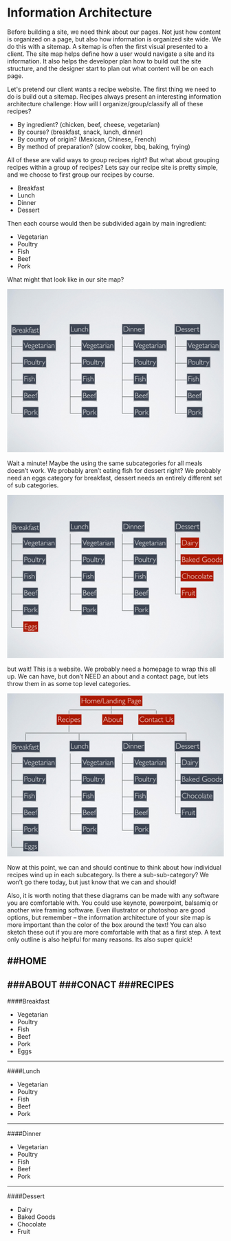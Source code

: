 # Information Architecture

Before building a site, we need think about our pages. Not just how content is organized on a page, but also how information is organized site wide. We do this with a sitemap. A sitemap is often the first visual presented to a client. The site map helps define how a user would navigate a site and its information. It also helps the developer plan how to build out the site structure, and the designer start to plan out what content will be on each page.

Let's pretend our client wants a recipe website. The first thing we need to do is build out a sitemap. Recipes always present an interesting information architecture challenge: How will I organize/group/classify all of these recipes?

* By ingredient? (chicken, beef, cheese, vegetarian)
* By course? (breakfast, snack, lunch, dinner)
* By country of origin? (Mexican, Chinese, French)
* By method of preparation? (slow cooker, bbq, baking, frying)

All of these are valid ways to group recipes right? But what about grouping recipes within a group of recipes? Lets say our recipe site is pretty simple, and we choose to first group our recipes by course.

* Breakfast
* Lunch
* Dinner
* Dessert

Then each course would then be subdivided again by main ingredient:

* Vegetarian
* Poultry
* Fish
* Beef
* Pork

What might that look like in our site map?


![Site Map V1](img/ia.001.png "Site Map V1")

Wait a minute! Maybe the using the same subcategories for all meals doesn’t work. We probably aren’t eating fish for dessert right? We probably need an eggs category for breakfast, dessert needs an entirely different set of sub categories.

![Site Map V2](img/ia.002.png "Site Map V2")

but wait! This is a website. We probably need a homepage to wrap this all up. We can have, but don’t NEED an about and a contact page, but lets throw them in as some top level categories.

![Site Map V3](img/ia.003.png "Site Map V3")

Now at this point, we can and should continue to think about how individual recipes wind up in each subcategory. Is there a sub-sub-category? We won’t go there today, but just know that we can and should!

Also, it is worth noting that these diagrams can be made with any software you are comfortable with. You could use keynote, powerpoint, balsamiq or another wire framing software. Even illustrator or photoshop are good options, but remember – the information architecture of your site map is more important than the color of the box around the text! You can also sketch these out if you are more comfortable with that as a first step. A text only outline is also helpful for many reasons. Its also super quick!

##HOME
---
###ABOUT
###CONACT
###RECIPES
---
####Breakfast
* Vegetarian
* Poultry
* Fish
* Beef
* Pork
* Eggs
---
####Lunch
* Vegetarian
* Poultry
* Fish
* Beef
* Pork
---
####Dinner
* Vegetarian
* Poultry
* Fish
* Beef
* Pork
----
####Dessert
* Dairy
* Baked Goods
* Chocolate
* Fruit